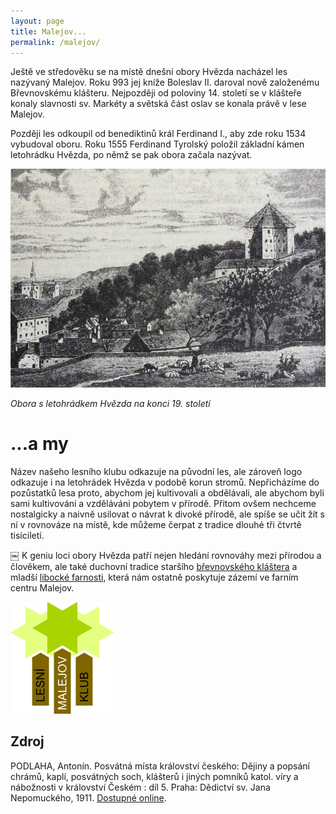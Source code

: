 ```yaml
---
layout: page
title: Malejov...
permalink: /malejov/
---
```


Ještě ve středověku se na místě dnešní obory Hvězda nacházel les nazývaný Malejov. Roku 993 jej kníže Boleslav II. daroval nově založenému Břevnovskému klášteru. Nejpozději od poloviny 14. století se v klášteře konaly slavnosti sv. Markéty a světská část oslav se konala právě v lese Malejov.

Později les odkoupil od benediktinů král Ferdinand I., aby zde roku 1534 vybudoval oboru. Roku 1555 Ferdinand Tyrolský položil základní kámen letohrádku Hvězda, po němž se pak obora začala nazývat.

![Letohrádek hvězda](/assets/article_images/hvezda_letohradek.jpg)

*Obora s letohrádkem Hvězda na konci 19. století*


...a my
=======

Název našeho lesního klubu odkazuje na původní les, ale zároveň logo odkazuje i na letohrádek Hvězda v podobě korun stromů. Nepřicházíme do pozůstatků lesa proto, abychom jej kultivovali a obdělávali, ale abychom byli sami kultivováni a vzděláváni pobytem v přírodě. Přitom ovšem nechceme nostalgicky a naivně usilovat o návrat k divoké přírodě, ale spíše se učit žít s ní v rovnováze na místě, kde můžeme čerpat z tradice dlouhé tři čtvrtě tisíciletí.

￼
K geniu loci obory Hvězda patří nejen hledání rovnováhy mezi přírodou a člověkem, ale také duchovní tradice staršího [břevnovského kláštera][brevnov] a mladší [libocké farnosti][farnost], která nám ostatně poskytuje zázemí ve farním centru Malejov.

![Logo Lesního klubu Malejov](/assets/article_images/logo.png)


Zdroj
-----

PODLAHA, Antonín. Posvátná místa království českého: Dějiny a popsání chrámů, kaplí, posvátných soch, klášterů i jiných pomníků katol. víry a nábožnosti v království Českém : díl 5. Praha: Dědictví sv. Jana Nepomuckého, 1911. [Dostupné online][posvatna-mista].


[brevnov]: https://www.brevnov.cz/cs/
[farnost]: http://www.rkfliboc.cz/
[posvatna-mista]: http://www.digitalniknihovna.cz/mlp/view/uuid:4327b100-57fd-11dd-bb4b-000d606f5dc6
